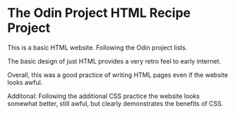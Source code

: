 # The Odin Project HTML Recipe Project

This is a basic HTML website. Following the Odin project lists.

The basic design of just HTML provides a very retro feel to early internet.

Overall, this was a good practice of writing HTML pages even if the website looks awful.

Additonal: Following the additional CSS practice the website looks somewhat better, still awful, but clearly demonstrates the benefits of CSS.
